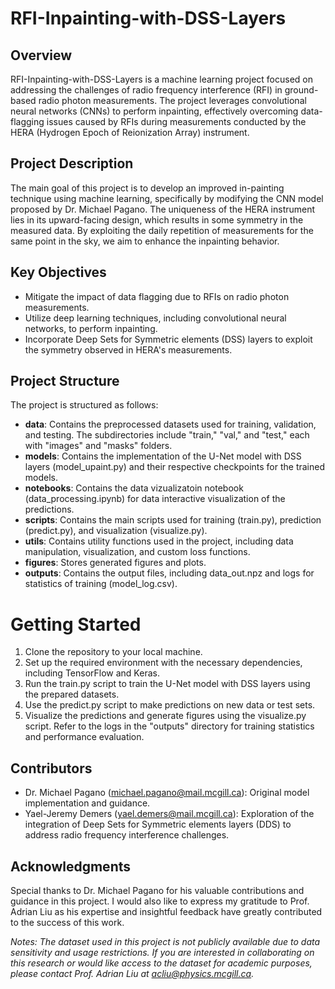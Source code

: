 # RFI-Inpainting-with-DSS-Layers
## Overview
RFI-Inpainting-with-DSS-Layers is a machine learning project focused on addressing the challenges of radio frequency interference (RFI) in ground-based radio photon measurements. The project leverages convolutional neural networks (CNNs) to perform inpainting, effectively overcoming data-flagging issues caused by RFIs during measurements conducted by the HERA (Hydrogen Epoch of Reionization Array) instrument.

## Project Description
The main goal of this project is to develop an improved in-painting technique using machine learning, specifically by modifying the CNN model proposed by Dr. Michael Pagano. The uniqueness of the HERA instrument lies in its upward-facing design, which results in some symmetry in the measured data. By exploiting the daily repetition of measurements for the same point in the sky, we aim to enhance the inpainting behavior.

## Key Objectives
- Mitigate the impact of data flagging due to RFIs on radio photon measurements.
- Utilize deep learning techniques, including convolutional neural networks, to perform inpainting.
- Incorporate Deep Sets for Symmetric elements (DSS) layers to exploit the symmetry observed in HERA's measurements.

## Project Structure
The project is structured as follows:

- **data**: Contains the preprocessed datasets used for training, validation, and testing. The subdirectories include "train," "val," and "test," each with "images" and "masks" folders.
- **models**: Contains the implementation of the U-Net model with DSS layers (model_upaint.py) and their respective checkpoints for the trained models.
- **notebooks**: Contains the data vizualizatoin notebook (data_processing.ipynb) for data interactive visualization of the predictions.
- **scripts**: Contains the main scripts used for training (train.py), prediction (predict.py), and visualization (visualize.py).
- **utils**: Contains utility functions used in the project, including data manipulation, visualization, and custom loss functions.
- **figures**: Stores generated figures and plots.
- **outputs**: Contains the output files, including data_out.npz and logs for statistics of training (model_log.csv).

# Getting Started
1. Clone the repository to your local machine.
2. Set up the required environment with the necessary dependencies, including TensorFlow and Keras.
3. Run the train.py script to train the U-Net model with DSS layers using the prepared datasets.
4. Use the predict.py script to make predictions on new data or test sets.
5. Visualize the predictions and generate figures using the visualize.py script.
Refer to the logs in the "outputs" directory for training statistics and performance evaluation.

## Contributors
- Dr. Michael Pagano (michael.pagano@mail.mcgill.ca): Original model implementation and guidance.
- Yael-Jeremy Demers (yael.demers@mail.mcgill.ca): Exploration of the integration of Deep Sets for Symmetric elements layers (DDS) to address radio frequency interference challenges.

## Acknowledgments
Special thanks to Dr. Michael Pagano for his valuable contributions and guidance in this project. I would also like to express my gratitude to Prof. Adrian Liu as his expertise and insightful feedback have greatly contributed to the success of this work.

_Notes: The dataset used in this project is not publicly available due to data sensitivity and usage restrictions. If you are interested in collaborating on this research or would like access to the dataset for academic purposes, please contact Prof. Adrian Liu at acliu@physics.mcgill.ca._